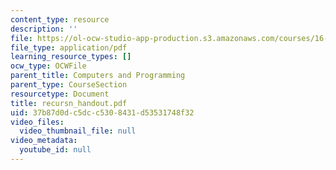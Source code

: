 ```yaml
---
content_type: resource
description: ''
file: https://ol-ocw-studio-app-production.s3.amazonaws.com/courses/16-01-unified-engineering-i-ii-iii-iv-fall-2005-spring-2006/37b87d0dc5dcc5308431d53531748f32_recursn_handout.pdf
file_type: application/pdf
learning_resource_types: []
ocw_type: OCWFile
parent_title: Computers and Programming
parent_type: CourseSection
resourcetype: Document
title: recursn_handout.pdf
uid: 37b87d0d-c5dc-c530-8431-d53531748f32
video_files:
  video_thumbnail_file: null
video_metadata:
  youtube_id: null
---
```

